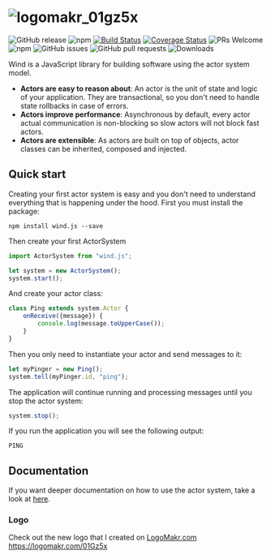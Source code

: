 # ![logomakr_01gz5x](https://user-images.githubusercontent.com/3071208/38959874-9addaa8e-4362-11e8-9904-38fba6503ae2.png)
![GitHub release](https://img.shields.io/github/release/codeinbrackets/wind.js.svg)
![npm](https://img.shields.io/npm/v/wind.js.svg)
[![Build Status](https://travis-ci.org/CodeInBrackets/wind.js.svg?branch=master)](https://travis-ci.org/CodeInBrackets/wind.js)
[![Coverage Status](https://coveralls.io/repos/github/CodeInBrackets/wind.js/badge.svg?branch=master)](https://coveralls.io/github/CodeInBrackets/wind.js?branch=master)
![PRs Welcome](https://img.shields.io/badge/PRs-welcome-brightgreen.svg)
![npm](https://img.shields.io/npm/l/wind.js.svg)
![GitHub issues](https://img.shields.io/github/issues/codeinbrackets/wind.js.svg)
![GitHub pull requests](https://img.shields.io/github/issues-pr/codeinbrackets/wind.js.svg)
![Downloads](https://img.shields.io/npm/dw/wind.js.svg)

Wind is a JavaScript library for building software using the actor system model.

* **Actors are easy to reason about**: An actor is the unit of state and logic of your application.
They are transactional, so you don't need to handle state rollbacks in case of errors.
* **Actors improve performance**: Asynchronous by default, every actor actual communication is non-blocking so slow actors will not block fast actors.
* **Actors are extensible**: As actors are built on top of objects, actor classes can be inherited, 
composed and injected.

## Quick start

Creating your first actor system is easy and you don't need to understand everything that is happening under the hood.
First you must install the package:

`npm install wind.js --save`

Then create your first ActorSystem

```js
import ActorSystem from "wind.js";

let system = new ActorSystem();
system.start();
```

And create your actor class:

```js
class Ping extends system.Actor {
    onReceive({message}) {
        console.log(message.toUpperCase());
    }
}
```

Then you only need to instantiate your actor and send messages to it:

```js
let myPinger = new Ping();
system.tell(myPinger.id, "ping");
```

The application will continue running and processing messages until you stop the actor system:

```js
system.stop();
```
If you run the application you will see the following output:

```
PING
```

## Documentation

If you want deeper documentation on how to use the actor system, take a look at [here](docs/index.md).

### Logo
Check out the new logo that I created on <a href="http://logomakr.com" title="Logo Makr">LogoMakr.com</a> https://logomakr.com/01Gz5x
